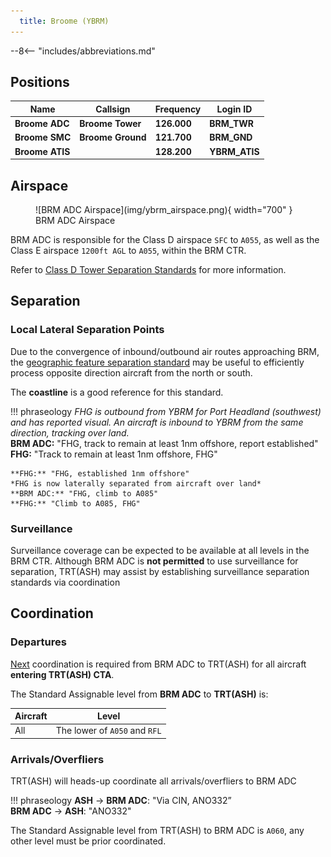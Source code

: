 ```yaml
---
  title: Broome (YBRM)
---
```


--8<-- "includes/abbreviations.md"

## Positions
| Name | Callsign | Frequency | Login ID |
| ---- | -------- | --------- | ---------------- |
| **Broome ADC** | **Broome Tower** | **126.000** | **BRM_TWR** |
| **Broome SMC** | **Broome Ground** | **121.700** | **BRM_GND** |
| **Broome ATIS** |  | **128.200** | **YBRM_ATIS** |

## Airspace
<figure markdown>
![BRM ADC Airspace](img/ybrm_airspace.png){ width="700" }
  <figcaption>BRM ADC Airspace</figcaption>
</figure>

BRM ADC is responsible for the Class D airspace `SFC` to `A055`, as well as the Class E airspace `1200ft AGL` to `A055`, within the BRM CTR.

Refer to [Class D Tower Separation Standards](../../../separation-standards/classd) for more information.

## Separation
### Local Lateral Separation Points
Due to the convergence of inbound/outbound air routes approaching BRM, the [geographic feature separation standard](../../separation-standards/visual.md#geographic-features) may be useful to efficiently process opposite direction aircraft from the north or south.

The **coastline** is a good reference for this standard.

!!! phraseology
    *FHG is outbound from YBRM for Port Headland (southwest) and has reported visual. An aircraft is inbound to YBRM from the same direction, tracking over land.*  
    **BRM ADC:** "FHG, track to remain at least 1nm offshore, report established"  
    **FHG:** "Track to remain at least 1nm offshore, FHG"  

    **FHG:** "FHG, established 1nm offshore"  
    *FHG is now laterally separated from aircraft over land*  
    **BRM ADC:** "FHG, climb to A085"  
    **FHG:** "Climb to A085, FHG"

### Surveillance
Surveillance coverage can be expected to be available at all levels in the BRM CTR. Although BRM ADC is **not permitted** to use surveillance for separation, TRT(ASH) may assist by establishing surveillance separation standards via coordination

## Coordination
### Departures
[Next](../../controller-skills/coordination.md#next) coordination is required from BRM ADC to TRT(ASH) for all aircraft **entering TRT(ASH) CTA**.

The Standard Assignable level from **BRM ADC** to **TRT(ASH)** is:

| Aircraft | Level |
| ---- | ---- |
| All | The lower of `A050` and `RFL` |

### Arrivals/Overfliers
TRT(ASH) will heads-up coordinate all arrivals/overfliers to BRM ADC

!!! phraseology
    <span class="hotline">**ASH** -> **BRM ADC**</span>: "Via CIN, ANO332”  
    <span class="hotline">**BRM ADC** -> **ASH**</span>: "ANO332"  

The Standard Assignable level from TRT(ASH) to BRM ADC is `A060`, any other level must be prior coordinated.